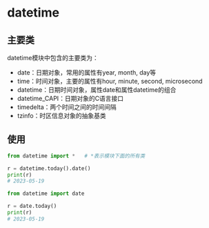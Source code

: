 # datetime 

## 主要类

datetime模块中包含的主要类为：

- date：日期对象，常用的属性有year, month, day等
- time：时间对象，主要的属性有hour, minute, second, microsecond
- datetime：日期时间对象，属性date和属性datetime的组合
- datetime_CAPI：日期对象的C语言接口
- timedelta：两个时间之间的时间间隔
- tzinfo：时区信息对象的抽象基类


## 使用

```py
from datetime import *   # *表示模块下面的所有类

r = datetime.today().date()
print(r)
# 2023-05-19
```

```py
from datetime import date

r = date.today()
print(r)
# 2023-05-19
```
